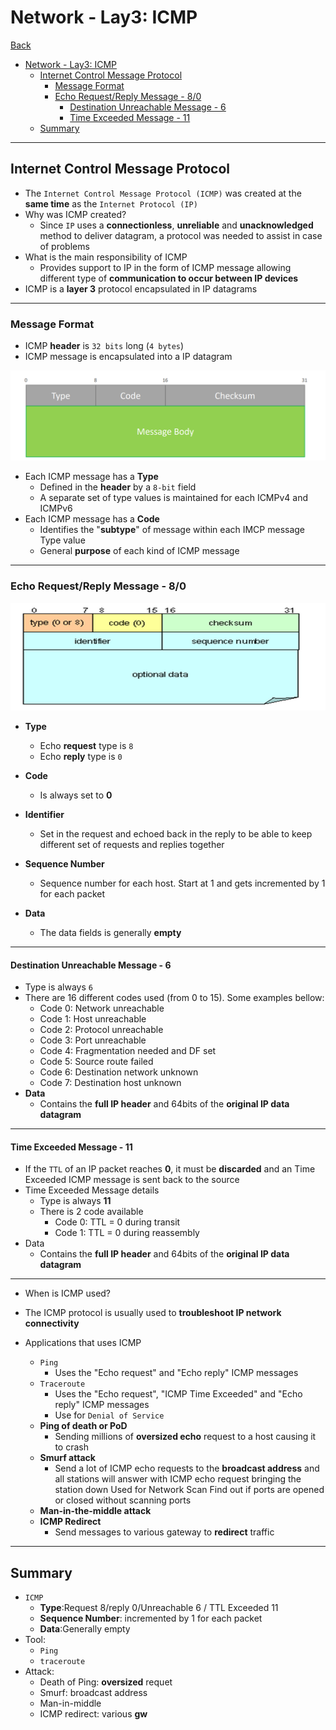 # Network - Lay3: ICMP

[Back](../../index.md)

- [Network - Lay3: ICMP](#network---lay3-icmp)
  - [Internet Control Message Protocol](#internet-control-message-protocol)
    - [Message Format](#message-format)
    - [Echo Request/Reply Message - 8/0](#echo-requestreply-message---80)
      - [Destination Unreachable Message - 6](#destination-unreachable-message---6)
      - [Time Exceeded Message - 11](#time-exceeded-message---11)
  - [Summary](#summary)

---

## Internet Control Message Protocol

- The `Internet Control Message Protocol (ICMP)` was created at the **same time** as the `Internet Protocol (IP)`
- Why was ICMP created?
  - Since `IP` uses a **connectionless**, **unreliable** and **unacknowledged** method to deliver datagram, a protocol was needed to assist in case of problems
- What is the main responsibility of ICMP
  - Provides support to IP in the form of ICMP message allowing different type of **communication to occur between IP devices**
- ICMP is a **layer 3** protocol encapsulated in IP datagrams

---

### Message Format

- ICMP **header** is `32 bits` long (`4 bytes`)
- ICMP message is encapsulated into a IP datagram

![ICMP01](./pic/ICMP01.png)

- Each ICMP message has a **Type**
  - Defined in the **header** by a `8-bit` field
  - A separate set of type values is maintained for each ICMPv4 and ICMPv6
- Each ICMP message has a **Code**
  - Identifies the "**subtype**" of message within each IMCP message Type value
  - General **purpose** of each kind of ICMP message

---

### Echo Request/Reply Message - 8/0

![icmp_echo](./pic/icmp_echo.png)

- **Type**

  - Echo **request** type is `8`
  - Echo **reply** type is `0`

- **Code**

  - Is always set to **0**

- **Identifier**

  - Set in the request and echoed back in the reply to be able to keep different set of requests and replies together

- **Sequence Number**

  - Sequence number for each host. Start at 1 and gets incremented by 1 for each packet

- **Data**
  - The data fields is generally **empty**

---

#### Destination Unreachable Message - 6

- Type is always `6`
- There are 16 different codes used (from 0 to 15). Some examples bellow:
  - Code 0: Network unreachable
  - Code 1: Host unreachable
  - Code 2: Protocol unreachable
  - Code 3: Port unreachable
  - Code 4: Fragmentation needed and DF set
  - Code 5: Source route failed
  - Code 6: Destination network unknown
  - Code 7: Destination host unknown
- **Data**
  - Contains the **full IP header** and 64bits of the **original IP data datagram**

---

#### Time Exceeded Message - 11

- If the `TTL` of an IP packet reaches **0**, it must be **discarded** and an Time Exceeded ICMP message is sent back to the source
- Time Exceeded Message details
  - Type is always **11**
  - There is 2 code available
    - Code 0: TTL = 0 during transit
    - Code 1: TTL = 0 during reassembly
- Data
  - Contains the **full IP header** and 64bits of the **original IP data datagram**

---

- When is ICMP used?

- The ICMP protocol is usually used to **troubleshoot IP network connectivity**

- Applications that uses ICMP
  - `Ping`
    - Uses the "Echo request" and "Echo reply" ICMP messages
  - `Traceroute`
    - Uses the "Echo request", "ICMP Time Exceeded" and "Echo reply" ICMP messages
    - Use for `Denial of Service`
  - **Ping of death or PoD**
    - Sending millions of **oversized echo** request to a host causing it to crash
  - **Smurf attack**
    - Send a lot of ICMP echo requests to the **broadcast address** and all stations will answer with ICMP echo request bringing the station down Used for Network Scan Find out if ports are opened or closed without scanning ports
  - **Man-in-the-middle attack**
  - **ICMP Redirect**
    - Send messages to various gateway to **redirect** traffic

---

## Summary

- `ICMP`
  - **Type**:Request 8/reply 0/Unreachable 6 / TTL Exceeded 11
  - **Sequence Number**: incremented by 1 for each packet
  - **Data**:Generally empty
- Tool:
  - `Ping`
  - `traceroute`
- Attack:
  - Death of Ping: **oversized** requet
  - Smurf: broadcast address
  - Man-in-middle
  - ICMP redirect: various **gw**
